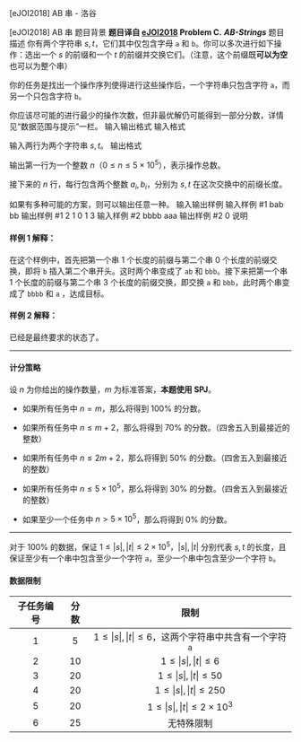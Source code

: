 



[eJOI2018] AB 串 - 洛谷














[eJOI2018] AB 串
题目背景
**题目译自 [eJOI2018](http://ejoi2018.org/) Problem C.** ***AB-Strings***
题目描述
你有两个字符串 $s,t$，它们其中仅包含字母 `a` 和 `b`。你可以多次进行如下操作：选出一个 $s$ 的前缀和一个 $t$ 的前缀并交换它们。（注意，这个前缀既**可以为空**也可以为整个串）

你的任务是找出一个操作序列使得进行这些操作后，一个字符串只包含字符 `a`，而另一个只包含字符 `b`。

你应该尽可能的进行最少的操作次数，但非最优解仍可能得到一部分分数，详情见“数据范围与提示”一栏。
输入输出格式
输入格式

输入两行为两个字符串 $s,t$。
输出格式

输出第一行为一个整数 $n$（$0\leq n\leq 5\times 10^5$），表示操作总数。

接下来的 $n$ 行，每行包含两个整数 $a_i,b_i$，分别为 $s,t$ 在这次交换中的前缀长度。

如果有多种可能的方案，则可以输出任意一种。
输入输出样例
输入样例 #1
bab
bb
输出样例 #1
2
1 0
1 3
输入样例 #2
bbbb
aaa
输出样例 #2
0
说明
#### 样例 $1$ 解释：
在这个样例中，首先把第一个串 $1$ 个长度的前缀与第二个串 $0$ 个长度的前缀交换，即将 `b` 插入第二个串开头。这时两个串变成了 `ab` 和 `bbb`。接下来把第一个串 $1$ 个长度的前缀与第二个串 $3$ 个长度的前缀交换，即交换 `a` 和 `bbb`，此时两个串变成了 `bbbb` 和 `a` ，达成目标。

#### 样例 $2$ 解释：

已经是最终要求的状态了。

------

#### 计分策略

设 $n$ 为你给出的操作数量，$m$ 为标准答案，**本题使用 SPJ**。

- 如果所有任务中 $n=m$，那么将得到 $100\%$ 的分数。

- 如果所有任务中 $n\leq m+2$，那么将得到 $70\%$ 的分数。（四舍五入到最接近的整数）

- 如果所有任务中 $n\leq 2m+2$，那么将得到 $50\%$ 的分数。（四舍五入到最接近的整数）

- 如果所有任务中 $n\leq 5\times 10^5$，那么将得到 $30\%$ 的分数。（四舍五入到最接近的整数）

- 如果至少一个任务中 $n > 5\times 10^5$，那么将得到 $0\%$ 的分数。

----



对于 $100\%$ 的数据，保证 $1\leq \lvert s\rvert,\lvert t\rvert \leq 2\times 10^5$，$\lvert s\rvert,\lvert t\rvert$ 分别代表 $s,t$ 的长度，且保证至少有一个串中包含至少一个字符 `a`，至少一个串中包含至少一个字符 `b`。

#### 数据限制

|子任务编号|分数|限制|
|:-:|:-:|:-:|
|$1$|$5$| $1\leq \lvert s\rvert,\lvert t\rvert \leq 6$，这两个字符串中共含有一个字符 `a`|
|$2$|$10$| $1\leq \lvert s\rvert,\lvert t\rvert \leq 6$ |
|$3$|$20$| $1\leq \lvert s\rvert,\lvert t\rvert \leq 50$ |
|$4$|$20$| $1\leq \lvert s\rvert,\lvert t\rvert \leq 250$ |
|$5$|$20$| $1\leq \lvert s\rvert,\lvert t\rvert \leq 2\times 10^3$ |
|$6$|$25$|无特殊限制|






